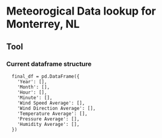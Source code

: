 # Meteorogical Data lookup for Monterrey, NL

## Tool

### Current dataframe structure

```
  final_df = pd.DataFrame({
    'Year': [],
    'Month': [],
    'Hour': [],
    'Minute': [],
    'Wind Speed Average': [],
    'Wind Direction Average': [],
    'Temperature Average': [],
    'Pressure Average': [],
    'Humidity Average': [],
  })
```
